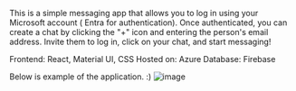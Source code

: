 This is a simple messaging app that allows you to log in using your Microsoft account ( Entra for authentication).
Once authenticated, you can create a chat by clicking the "+" icon and entering the person's email address. 
Invite them to log in, click on your chat, and start messaging!

Frontend: React, Material UI, CSS
Hosted on: Azure
Database: Firebase


Below is example of the application. :)
![image](https://github.com/user-attachments/assets/39f7ef21-a259-4f76-bc01-1e643a9313f1)
